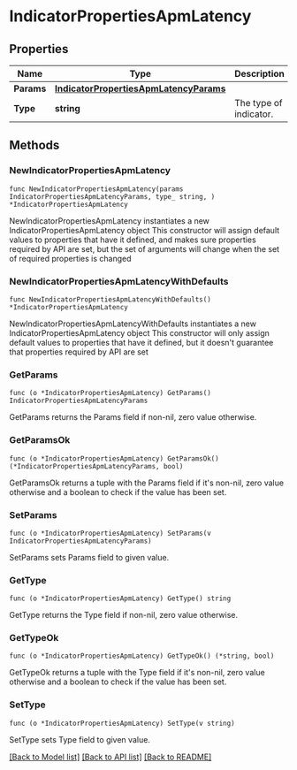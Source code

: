 # IndicatorPropertiesApmLatency

## Properties

Name | Type | Description | Notes
------------ | ------------- | ------------- | -------------
**Params** | [**IndicatorPropertiesApmLatencyParams**](IndicatorPropertiesApmLatencyParams.md) |  | 
**Type** | **string** | The type of indicator. | 

## Methods

### NewIndicatorPropertiesApmLatency

`func NewIndicatorPropertiesApmLatency(params IndicatorPropertiesApmLatencyParams, type_ string, ) *IndicatorPropertiesApmLatency`

NewIndicatorPropertiesApmLatency instantiates a new IndicatorPropertiesApmLatency object
This constructor will assign default values to properties that have it defined,
and makes sure properties required by API are set, but the set of arguments
will change when the set of required properties is changed

### NewIndicatorPropertiesApmLatencyWithDefaults

`func NewIndicatorPropertiesApmLatencyWithDefaults() *IndicatorPropertiesApmLatency`

NewIndicatorPropertiesApmLatencyWithDefaults instantiates a new IndicatorPropertiesApmLatency object
This constructor will only assign default values to properties that have it defined,
but it doesn't guarantee that properties required by API are set

### GetParams

`func (o *IndicatorPropertiesApmLatency) GetParams() IndicatorPropertiesApmLatencyParams`

GetParams returns the Params field if non-nil, zero value otherwise.

### GetParamsOk

`func (o *IndicatorPropertiesApmLatency) GetParamsOk() (*IndicatorPropertiesApmLatencyParams, bool)`

GetParamsOk returns a tuple with the Params field if it's non-nil, zero value otherwise
and a boolean to check if the value has been set.

### SetParams

`func (o *IndicatorPropertiesApmLatency) SetParams(v IndicatorPropertiesApmLatencyParams)`

SetParams sets Params field to given value.


### GetType

`func (o *IndicatorPropertiesApmLatency) GetType() string`

GetType returns the Type field if non-nil, zero value otherwise.

### GetTypeOk

`func (o *IndicatorPropertiesApmLatency) GetTypeOk() (*string, bool)`

GetTypeOk returns a tuple with the Type field if it's non-nil, zero value otherwise
and a boolean to check if the value has been set.

### SetType

`func (o *IndicatorPropertiesApmLatency) SetType(v string)`

SetType sets Type field to given value.



[[Back to Model list]](../README.md#documentation-for-models) [[Back to API list]](../README.md#documentation-for-api-endpoints) [[Back to README]](../README.md)


